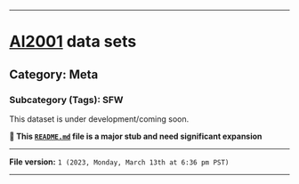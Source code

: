 
***

# [AI2001](https://github.com/seanpm2001/AI2001/) data sets

## Category: Meta

### Subcategory (Tags): SFW

This dataset is under development/coming soon.

**🌱️ This [`README.md`](/README.md) file is a major stub and need significant expansion**

***

**File version:** `1 (2023, Monday, March 13th at 6:36 pm PST)`

***
